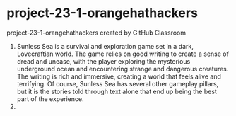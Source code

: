 # project-23-1-orangehathackers
project-23-1-orangehathackers created by GitHub Classroom
1.	Sunless Sea is a survival and exploration game set in a dark, Lovecraftian world. The game relies on good writing to create a sense of dread and unease, with the player exploring the mysterious underground ocean and encountering strange and dangerous creatures. The writing is rich and immersive, creating a world that feels alive and terrifying. Of course, Sunless Sea has several other gameplay pillars, but it is the stories told through text alone that end up being the best part of the experience.
2.  
